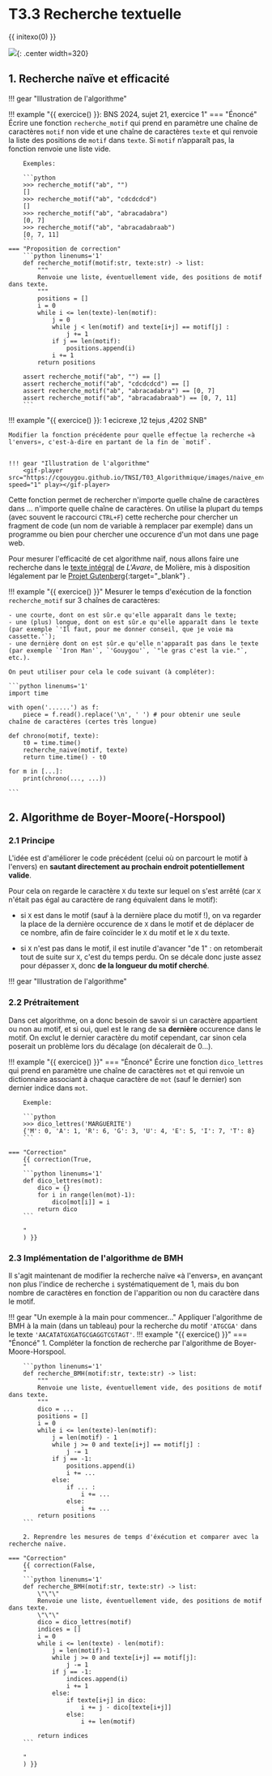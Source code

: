 # T3.3 Recherche textuelle
{{ initexo(0) }}

![](../images/meme_ctrlf.png){: .center width=320} 

## 1. Recherche naïve et efficacité

!!! gear "Illustration de l'algorithme"
    <gif-player src="https://cgouygou.github.io/TNSI/T03_Algorithmique/images/naive.gif" speed="1" play></gif-player>

!!! example "{{ exercice() }}: BNS 2024, sujet 21, exercice 1"
    === "Énoncé"
        Écrire une fonction `recherche_motif` qui prend en paramètre une chaîne de caractères
        `motif` non vide et une chaîne de caractères `texte` et qui renvoie la liste des positions de
        `motif` dans `texte`. Si `motif` n’apparaît pas, la fonction renvoie une liste vide.

        Exemples:

        ```python
        >>> recherche_motif("ab", "")
        []
        >>> recherche_motif("ab", "cdcdcdcd")
        []
        >>> recherche_motif("ab", "abracadabra")
        [0, 7]
        >>> recherche_motif("ab", "abracadabraab")
        [0, 7, 11]
        ```
    === "Proposition de correction"
        ```python linenums='1'
        def recherche_motif(motif:str, texte:str) -> list:
            """
            Renvoie une liste, éventuellement vide, des positions de motif dans texte.
            """
            positions = []
            i = 0
            while i <= len(texte)-len(motif):
                j = 0
                while j < len(motif) and texte[i+j] == motif[j] :
                    j += 1
                if j == len(motif):
                    positions.append(i)
                i += 1
            return positions

        assert recherche_motif("ab", "") == []
        assert recherche_motif("ab", "cdcdcdcd") == []
        assert recherche_motif("ab", "abracadabra") == [0, 7]
        assert recherche_motif("ab", "abracadabraab") == [0, 7, 11]
        ```


!!! example "{{ exercice() }}: 1 ecicrexe ,12 tejus ,4202 SNB"

    Modifier la fonction précédente pour quelle effectue la recherche «à l'envers», c'est-à-dire en partant de la fin de `motif`.


    !!! gear "Illustration de l'algorithme"
        <gif-player src="https://cgouygou.github.io/TNSI/T03_Algorithmique/images/naive_envers.gif" speed="1" play></gif-player>


Cette fonction permet de rechercher n'importe quelle chaîne de caractères dans ... n'importe quelle chaîne de caractères. On utilise la plupart du temps (avec souvent le raccourci `CTRL+F`) cette recherche pour chercher un fragment de code (un nom de variable à remplacer par exemple) dans un programme ou bien pour chercher une occurence d'un mot dans une page web. 

Pour mesurer l'efficacité de cet algorithme naïf, nous allons faire une recherche dans le [texte intégral](../data/pg6318.txt) de *L'Avare*, de Molière, mis à disposition légalement par le [Projet Gutenberg](https://www.gutenberg.org/browse/languages/fr){:target="_blank"} .

!!! example "{{ exercice() }}"
    Mesurer le temps d'exécution de la fonction `recherche_motif` sur 3 chaînes de caractères:
    
    - une courte, dont on est sûr.e qu'elle apparaît dans le texte;
    - une (plus) longue, dont on est sûr.e qu'elle apparaît dans le texte (par exemple `'Il faut, pour me donner conseil, que je voie ma cassette.'`);
    - une dernière dont on est sûr.e qu'elle n'apparaît pas dans le texte (par exemple `'Iron Man'`, `'Gouygou'`, `"le gras c'est la vie."`, etc.).

    On peut utiliser pour cela le code suivant (à compléter):

    ```python linenums='1'
    import time

    with open('......') as f:
        piece = f.read().replace('\n', ' ') # pour obtenir une seule chaîne de caractères (certes très longue)

    def chrono(motif, texte):
        t0 = time.time()
        recherche_naive(motif, texte)
        return time.time() - t0

    for m in [...]:
        print(chrono(..., ...))

    ```

## 2. Algorithme de Boyer-Moore(-Horspool)

### 2.1 Principe

L'idée est d'améliorer le code précédent (celui où on parcourt le motif à l'envers) en **sautant directement au prochain endroit potentiellement valide**.

Pour cela on regarde le caractère `X` du texte sur lequel on s'est arrêté (car `X` n'était pas égal au caractère de rang équivalent dans le motif):

- si `X` est dans le motif (sauf à la dernière place du motif !), on va regarder la place de la dernière occurence de `X` dans le motif et de déplacer de ce nombre, afin de faire coïncider le `X` du motif et le `X` du texte.

- si `X` n'est pas dans le motif, il est inutile d'avancer "de 1" : on retomberait tout de suite sur `X`, c'est du temps perdu. On se décale donc juste assez pour dépasser `X`, donc **de la longueur du motif cherché**.
    
!!! gear "Illustration de l'algorithme"
    <gif-player src="https://cgouygou.github.io/TNSI/T03_Algorithmique/images/boyer_moore.gif" speed="1" play></gif-player>


### 2.2 Prétraitement

Dans cet algorithme, on a donc besoin de savoir si un caractère appartient ou non au motif, et si oui, quel est le rang de sa **dernière** occurence dans le motif. On exclut le dernier caractère du motif cependant, car sinon cela poserait un problème lors du décalage (on décalerait de 0...).

!!! example "{{ exercice() }}"
    === "Énoncé" 
        Écrire une fonction `dico_lettres` qui prend en paramètre une chaîne de caractères `mot` et qui renvoie un dictionnaire associant à chaque caractère de `mot` (sauf le dernier) son dernier indice dans `mot`.

        Exemple:

        ```python 
        >>> dico_lettres('MARGUERITE')
        {'M': 0, 'A': 1, 'R': 6, 'G': 3, 'U': 4, 'E': 5, 'I': 7, 'T': 8}
        ```
        
    === "Correction" 
        {{ correction(True, 
        "
        ```python linenums='1'
        def dico_lettres(mot):
            dico = {}
            for i in range(len(mot)-1):
                dico[mot[i]] = i
            return dico
        ```

        "
        ) }}


### 2.3 Implémentation de l'algorithme de BMH

Il s'agit maintenant de modifier la recherche naïve «à l'envers», en avançant non plus l'indice de recherche `i` systématiquement de 1, mais du bon nombre de caractères en fonction de l'apparition ou non du caractère dans le motif.

!!! gear "Un exemple à la main pour commencer..."
    Appliquer l'algorithme de BMH à la main (dans un tableau) pour la recherche du motif `'ATGCGA'` dans le texte `'AACATATGXGATGCGAGGTCGTAGT'`.
!!! example "{{ exercice() }}"
    === "Énoncé" 
        1. Compléter la fonction de recherche par l'algorithme de Boyer-Moore-Horspool.

        ```python linenums='1' 
        def recherche_BMH(motif:str, texte:str) -> list:
            """
            Renvoie une liste, éventuellement vide, des positions de motif dans texte.
            """
            dico = ...
            positions = []
            i = 0
            while i <= len(texte)-len(motif):
                j = len(motif) - 1
                while j >= 0 and texte[i+j] == motif[j] :
                    j -= 1
                if j == -1:
                    positions.append(i)
                    i += ...
                else:
                    if ... :
                        i += ...
                    else:
                        i += ...
            return positions
        ```

        2. Reprendre les mesures de temps d'éxécution et comparer avec la recherche naïve.
        
    === "Correction" 
        {{ correction(False, 
        "
        ```python linenums='1'
        def recherche_BMH(motif:str, texte:str) -> list:
            \"\"\"
            Renvoie une liste, éventuellement vide, des positions de motif dans texte.
            \"\"\"
            dico = dico_lettres(motif)
            indices = []
            i = 0
            while i <= len(texte) - len(motif):
                j = len(motif)-1
                while j >= 0 and texte[i+j] == motif[j]:
                    j -= 1
                if j == -1: 
                    indices.append(i)
                    i += 1 
                else:
                    if texte[i+j] in dico: 
                        i += j - dico[texte[i+j]]
                    else:
                        i += len(motif)

            return indices
        ```
        
        "
        ) }}


